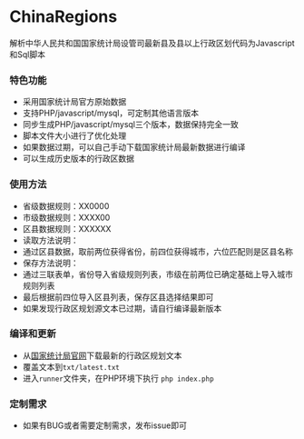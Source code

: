 # ChinaRegions
解析中华人民共和国国家统计局设管司最新县及县以上行政区划代码为Javascript和Sql脚本

### 特色功能

* 采用国家统计局官方原始数据
* 支持PHP/javascript/mysql，可定制其他语言版本
* 同步生成PHP/javascript/mysql三个版本，数据保持完全一致
* 脚本文件大小进行了优化处理
* 如果数据过期，可以自己手动下载国家统计局最新数据进行编译
* 可以生成历史版本的行政区数据

### 使用方法

* 省级数据规则：XX0000
* 市级数据规则：XXXX00
* 区县数据规则：XXXXXX
* 读取方法说明：
* 通过区县数据，取前两位获得省份，前四位获得城市，六位匹配则是区县名称
* 保存方法说明：
* 通过三联表单，省份导入省级规则列表，市级在前两位已确定基础上导入城市规则列表
* 最后根据前四位导入区县列表，保存区县选择结果即可
* 如果发现行政区规划源文本已过期，请自行编译最新版本

### 编译和更新

* 从[国家统计局官网](http://www.stats.gov.cn/tjsj/tjbz/xzqhdm/)下载最新的行政区规划文本
* 覆盖文本到``` txt/latest.txt ```
* 进入``` runner ```文件夹，在PHP环境下执行 ``` php index.php ```

### 定制需求

* 如果有BUG或者需要定制需求，发布issue即可
